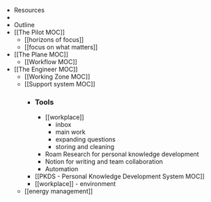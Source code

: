 - Resources
- 
- Outline
- [[The Pilot MOC]]
    - [[horizons of focus]]
    - [[focus on what matters]]
- [[The Plane MOC]]
    - [[Workflow MOC]]
- [[The Engineer MOC]]
    - [[Working Zone MOC]]
    - [[Support system MOC]]
        - ### Tools
            - [[workplace]]
                - inbox
                - main work
                - expanding questions 
                - storing and cleaning
            - Roam Research for personal knowledge development
            - Notion for writing and team collaboration
            - Automation
        - [[PKDS - Personal Knowledge Development System MOC]]
        - [[workplace]] - environment
    - [[energy management]]
